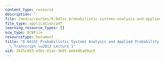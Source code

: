 ```yaml
---
content_type: resource
description: ''
file: /media/courses/6-041sc-probabilistic-systems-analysis-and-applied-probability-fall-2013/2b25c055e5bc61ac369faeb4dba69ac0_MIT6_041SCF13_lec01_300k.pdf
file_type: application/pdf
learning_resource_types: []
ocw_type: OCWFile
resourcetype: Document
title: "6.041SC Probabilistic Systems Analysis and Applied Probability, Fall 2013\
  \ Transcript \u2013 Lecture 1"
uid: 2b25c055-e5bc-61ac-369f-aeb4dba69ac0
---
```

